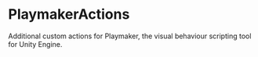 PlaymakerActions
================

Additional custom actions for Playmaker, the visual behaviour scripting tool for Unity Engine.